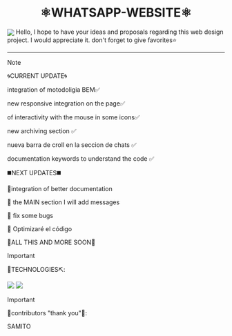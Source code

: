 <h1 align="center">⚛︎WHATSAPP-WEBSITE⚛︎</h1>
<img src="https://i.ibb.co/7CS7ZtZ/update-whatsapp.gif" align="center" >
<span>Hello, I hope to have your ideas and proposals regarding this web
  design project. I would appreciate it. don't forget to give favorites⭐</span>
<hr>

> [!NOTE]
>
> 🌀CURRENT UPDATE🌀
>
> integration of motodoligia BEM✅
>
> new responsive integration on the page✅
>
> of interactivity with the mouse in some icons✅
>
> new archiving section ✅
>
> nueva barra de croll en la seccion de chats ✅
>
> documentation keywords to understand the code ✅
>
> ◼️NEXT UPDATES◼️
>
> 💠integration of better documentation
> 
> 💠 the MAIN section I will add messages
> 
> 💠 fix some bugs
>
> 💠 Optimizaré el código
>
> 🔴ALL THIS AND MORE SOON🔴


> [!IMPORTANT]
> 🔧TECHNOLOGIES⛏️:
> 
> <img src="https://img.shields.io/badge/HTML5-E34F26?style=for-the-badge&logo=html5&logoColor=white"/>
> <img src="https://img.shields.io/badge/CSS3-1572B6?style=for-the-badge&logo=css3&logoColor=white"/>
 
> [!IMPORTANT]
> 🎩contributors "thank you"📣:
>
> SAMITO

